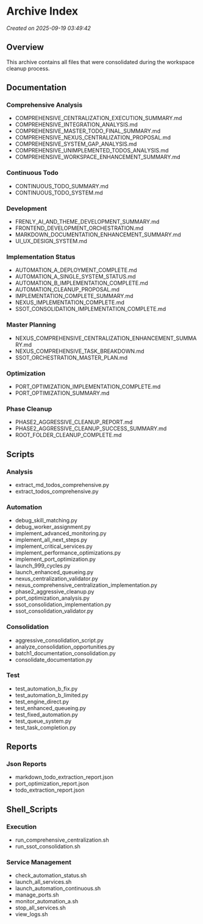 # Archive Index

_Created on 2025-09-19 03:49:42_

## Overview

This archive contains all files that were consolidated during the workspace cleanup process.

## Documentation

### Comprehensive Analysis

- COMPREHENSIVE_CENTRALIZATION_EXECUTION_SUMMARY.md
- COMPREHENSIVE_INTEGRATION_ANALYSIS.md
- COMPREHENSIVE_MASTER_TODO_FINAL_SUMMARY.md
- COMPREHENSIVE_NEXUS_CENTRALIZATION_PROPOSAL.md
- COMPREHENSIVE_SYSTEM_GAP_ANALYSIS.md
- COMPREHENSIVE_UNIMPLEMENTED_TODOS_ANALYSIS.md
- COMPREHENSIVE_WORKSPACE_ENHANCEMENT_SUMMARY.md

### Continuous Todo

- CONTINUOUS_TODO_SUMMARY.md
- CONTINUOUS_TODO_SYSTEM.md

### Development

- FRENLY_AI_AND_THEME_DEVELOPMENT_SUMMARY.md
- FRONTEND_DEVELOPMENT_ORCHESTRATION.md
- MARKDOWN_DOCUMENTATION_ENHANCEMENT_SUMMARY.md
- UI_UX_DESIGN_SYSTEM.md

### Implementation Status

- AUTOMATION_A_DEPLOYMENT_COMPLETE.md
- AUTOMATION_A_SINGLE_SYSTEM_STATUS.md
- AUTOMATION_B_IMPLEMENTATION_COMPLETE.md
- AUTOMATION_CLEANUP_PROPOSAL.md
- IMPLEMENTATION_COMPLETE_SUMMARY.md
- NEXUS_IMPLEMENTATION_COMPLETE.md
- SSOT_CONSOLIDATION_IMPLEMENTATION_COMPLETE.md

### Master Planning

- NEXUS_COMPREHENSIVE_CENTRALIZATION_ENHANCEMENT_SUMMARY.md
- NEXUS_COMPREHENSIVE_TASK_BREAKDOWN.md
- SSOT_ORCHESTRATION_MASTER_PLAN.md

### Optimization

- PORT_OPTIMIZATION_IMPLEMENTATION_COMPLETE.md
- PORT_OPTIMIZATION_SUMMARY.md

### Phase Cleanup

- PHASE2_AGGRESSIVE_CLEANUP_REPORT.md
- PHASE2_AGGRESSIVE_CLEANUP_SUCCESS_SUMMARY.md
- ROOT_FOLDER_CLEANUP_COMPLETE.md

## Scripts

### Analysis

- extract_md_todos_comprehensive.py
- extract_todos_comprehensive.py

### Automation

- debug_skill_matching.py
- debug_worker_assignment.py
- implement_advanced_monitoring.py
- implement_all_next_steps.py
- implement_critical_services.py
- implement_performance_optimizations.py
- implement_port_optimization.py
- launch_999_cycles.py
- launch_enhanced_queueing.py
- nexus_centralization_validator.py
- nexus_comprehensive_centralization_implementation.py
- phase2_aggressive_cleanup.py
- port_optimization_analysis.py
- ssot_consolidation_implementation.py
- ssot_consolidation_validator.py

### Consolidation

- aggressive_consolidation_script.py
- analyze_consolidation_opportunities.py
- batch1_documentation_consolidation.py
- consolidate_documentation.py

### Test

- test_automation_b_fix.py
- test_automation_b_limited.py
- test_engine_direct.py
- test_enhanced_queueing.py
- test_fixed_automation.py
- test_queue_system.py
- test_task_completion.py

## Reports

### Json Reports

- markdown_todo_extraction_report.json
- port_optimization_report.json
- todo_extraction_report.json

## Shell_Scripts

### Execution

- run_comprehensive_centralization.sh
- run_ssot_consolidation.sh

### Service Management

- check_automation_status.sh
- launch_all_services.sh
- launch_automation_continuous.sh
- manage_ports.sh
- monitor_automation_a.sh
- stop_all_services.sh
- view_logs.sh
